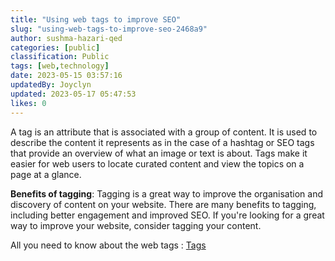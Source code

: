```yaml
---
title: "Using web tags to improve SEO"
slug: "using-web-tags-to-improve-seo-2468a9"
author: sushma-hazari-qed
categories: [public]
classification: Public
tags: [web,technology]
date: 2023-05-15 03:57:16
updatedBy: Joyclyn
updated: 2023-05-17 05:47:53
likes: 0
---
```

A tag is an attribute that is associated with a group of content. It is used to describe the content it represents as in the case of a hashtag or SEO tags that provide an overview of what an image or text is about. Tags make it easier for web users to locate curated content and view the topics on a page at a glance.

**Benefits of tagging**: 
Tagging is a great way to improve the organisation and discovery of content on your website. There are many benefits to tagging, including better engagement and improved SEO. If you're looking for a great way to improve your website, consider tagging your content.

All you need to know about the web tags : [Tags](https://resources.observepoint.com/blog/web-tags/)
